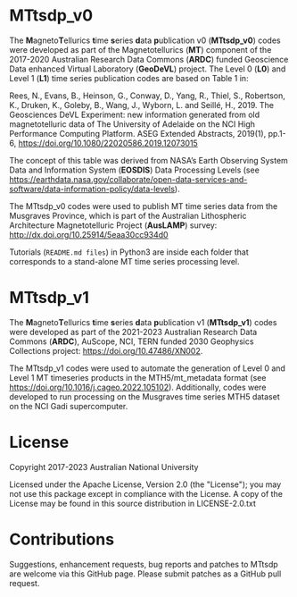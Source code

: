 MTtsdp_v0
=========
The **M**agneto**T**ellurics **t**ime **s**eries **d**ata **p**ublication v0 (**MTtsdp_v0**) codes were developed as part of the Magnetotellurics (**MT**) component of the 2017-2020 Australian Research Data Commons (**ARDC**) funded Geoscience Data enhanced Virtual Laboratory (**GeoDeVL**) project. The Level 0 (**L0**) and Level 1 (**L1**) time series publication codes are based on Table 1 in:
 
Rees, N., Evans, B., Heinson, G., Conway, D., Yang, R., Thiel, S., Robertson, K., Druken, K., Goleby, B., Wang, J., Wyborn, L. and Seillé, H., 2019. The Geosciences DeVL Experiment: new information generated from old magnetotelluric data of The University of Adelaide on the NCI High Performance Computing Platform. ASEG Extended Abstracts, 2019(1), pp.1-6, https://doi.org/10.1080/22020586.2019.12073015
        
The concept of this table was derived from NASA’s Earth Observing System Data and Information System (**EOSDIS**) Data Processing Levels (see https://earthdata.nasa.gov/collaborate/open-data-services-and-software/data-information-policy/data-levels).
 
The MTtsdp_v0 codes were used to publish MT time series data from the Musgraves Province, which is part of the Australian Lithospheric Architecture Magnetotelluric Project (**AusLAMP**) survey:
http://dx.doi.org/10.25914/5eaa30cc934d0

Tutorials (`README.md files`) in Python3 are inside each folder that corresponds to a stand-alone MT time series processing level.


MTtsdp_v1
=========

The **M**agneto**T**ellurics **t**ime **s**eries **d**ata **p**ublication v1 (**MTtsdp_v1**) codes were developed as part of the 2021-2023 Australian Research Data Commons (**ARDC**), AuScope, NCI, TERN funded 2030 Geophysics Collections project: https://doi.org/10.47486/XN002.

The MTtsdp_v1 codes were used to automate the generation of Level 0 and Level 1 MT timeseries products in the MTH5/mt_metadata format (see https://doi.org/10.1016/j.cageo.2022.105102). Additionally, codes were developed to run processing on the Musgraves time series MTH5 dataset on the NCI Gadi supercomputer. 


License
=======
Copyright 2017-2023 Australian National University

Licensed under the Apache License, Version 2.0 (the "License"); you may not use this package except in compliance with the License. A copy of the License may be found in this source distribution in LICENSE-2.0.txt

Contributions
=============
Suggestions, enhancement requests, bug reports and patches to MTtsdp are welcome via this GitHub page. Please submit patches as a GitHub pull request. 
